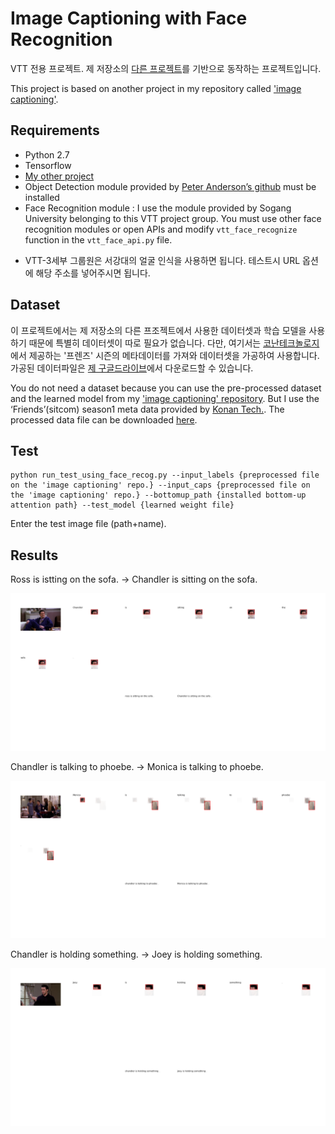 # Image Captioning with Face Recognition

VTT 전용 프로젝트.
제 저장소의 [다른 프로젝트](https://github.com/vtt3-research/airi/tree/master/Top-Down%20Attention%20for%20Image%20Captioning)를 기반으로 동작하는 프로젝트입니다.

This project is based on another project in my repository called ['image captioning'](https://github.com/vtt3-research/airi/tree/master/Top-Down%20Attention%20for%20Image%20Captioning).


## Requirements

- Python 2.7
- Tensorflow
- [My other project](https://github.com/vtt3-research/airi/tree/master/Top-Down%20Attention%20for%20Image%20Captioning)
- Object Detection module provided by [Peter Anderson’s github](https://github.com/peteanderson80/bottom-up-attention) must be installed
- Face Recognition module : I use the module provided by Sogang University belonging to this VTT project group.
You must use other face recognition modules or open APIs and modify `vtt_face_recognize` function in the `vtt_face_api.py` file.


* VTT-3세부 그룹원은 서강대의 얼굴 인식을 사용하면 됩니다. 테스트시 URL 옵션에 해당 주소를 넣어주시면 됩니다.


## Dataset

이 프로젝트에서는 제 저장소의 다른 프조젝트에서 사용한 데이터셋과 학습 모델을 사용하기 때문에 특별히 데이터셋이 따로 필요가 없습니다.
다만, 여기서는 [코난테크놀로지](https://github.com/vtt3-research/konantech)에서 제공하는 '프렌즈' 시즌의 메타데이터를 가져와 데이터셋을 가공하여 사용합니다.
가공된 데이터파일은 [제 구글드라이브](https://drive.google.com/file/d/1g3hEy7miyPBJTaC1J7lrrQzWbzWcmEwI/view?usp=sharing)에서 다운로드할 수 있습니다.

You do not need a dataset because you can use the pre-processed dataset and the learned model from my ['image captioning' repository](https://github.com/vtt3-research/airi/tree/master/Top-Down%20Attention%20for%20Image%20Captioning).
But I use the ‘Friends’(sitcom) season1 meta data provided by [Konan Tech.](https://github.com/vtt3-research/konantech).
The processed data file can be downloaded [here](https://drive.google.com/file/d/1g3hEy7miyPBJTaC1J7lrrQzWbzWcmEwI/view?usp=sharing).


## Test

```
python run_test_using_face_recog.py --input_labels {preprocessed file on the 'image captioning' repo.} --input_caps {preprocessed file on the 'image captioning' repo.} --bottomup_path {installed bottom-up attention path} --test_model {learned weight file}
```

Enter the test image file (path+name).


## Results

Ross is istting on the sofa. -> Chandler is sitting on the sofa.

![alt text](jpg/result1.png "test image")

Chandler is talking to phoebe. -> Monica is talking to phoebe.

![alt text](jpg/result2.png "test image")

Chandler is holding something. -> Joey is holding something.

![alt text](jpg/result3.png "test image")
